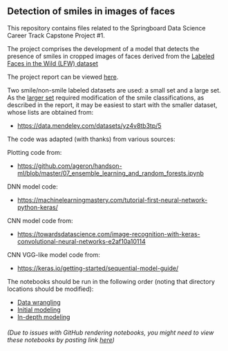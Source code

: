 ##  Detection of smiles in images of faces

This repository contains files related to the Springboard Data Science Career Track Capstone Project #1.

The project comprises the development of a model that detects the presence of smiles in cropped images of faces derived from the [Labeled Faces in the Wild (LFW) dataset](https://conradsanderson.id.au/lfwcrop/)

The project report can be viewed [here](https://github.com/adriatic13/springboard/blob/master/dsct_capstone1/Marinovich_Cap1_Final_Report.pdf).

Two smile/non-smile labeled datasets are used: a small set and a large set. As the [larger set](https://github.com/hromi/SMILEsmileD/tree/master/SMILEs) required modification of the smile classifications, as described in the report, it may be easiest to start with the smaller dataset, whose lists are obtained from:

  * https://data.mendeley.com/datasets/yz4v8tb3tp/5

The code was adapted (with thanks) from various sources:

Plotting code from:

  * https://github.com/ageron/handson-ml/blob/master/07_ensemble_learning_and_random_forests.ipynb 

DNN model code:

  * https://machinelearningmastery.com/tutorial-first-neural-network-python-keras/

CNN model code from:

  * https://towardsdatascience.com/image-recognition-with-keras-convolutional-neural-networks-e2af10a10114

CNN VGG-like model code from:

  * https://keras.io/getting-started/sequential-model-guide/

The notebooks should be run in the following order (noting that directory locations should be modified):

  * [Data wrangling](https://github.com/adriatic13/springboard/blob/master/dsct_capstone1/Adrian_Marinovich_Cap1_smiles_data_wrangling.ipynb)
  * [Initial modeling](https://github.com/adriatic13/springboard/blob/master/dsct_capstone1/Adrian_Marinovich_Cap1_smiles_eda.ipynb)
  * [In-depth modeling](https://github.com/adriatic13/springboard/blob/master/dsct_capstone1/Adrian_Marinovich_Cap1_smiles_indepth.ipynb)
###### (Due to issues with GitHub rendering notebooks, you might need to view these notebooks by pasting link [here](https://nbviewer.jupyter.org/))
